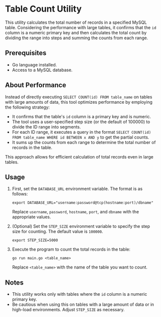 # Table Count Utility

This utility calculates the total number of records in a specified MySQL table. Considering the performance with large tables, it confirms that the `id` column is a numeric primary key and then calculates the total count by dividing the range into steps and summing the counts from each range.

## Prerequisites

- Go language installed.
- Access to a MySQL database.

## About Performance

Instead of directly executing `SELECT COUNT(id) FROM table_name` on tables with large amounts of data, this tool optimizes performance by employing the following strategy:

- It confirms that the table's `id` column is a primary key and is numeric.
- The tool uses a user-specified step size (or the default of 100000) to divide the ID range into segments.
- For each ID range, it executes a query in the format `SELECT COUNT(id) FROM table_name WHERE id BETWEEN x AND y` to get the partial counts.
- It sums up the counts from each range to determine the total number of records in the table.

This approach allows for efficient calculation of total records even in large tables.

## Usage

1. First, set the `DATABASE_URL` environment variable. The format is as follows:

   ```
   export DATABASE_URL="username:password@tcp(hostname:port)/dbname"
   ```

   Replace `username`, `password`, `hostname`, `port`, and `dbname` with the appropriate values.

2. (Optional) Set the `STEP_SIZE` environment variable to specify the step size for counting. The default value is `100000`.

   ```
   export STEP_SIZE=5000
   ```

3. Execute the program to count the total records in the table:

   ```
   go run main.go <table_name>
   ```

   Replace `<table_name>` with the name of the table you want to count.

## Notes

- This utility works only with tables where the `id` column is a numeric primary key.
- Be cautious when using this on tables with a large amount of data or in high-load environments. Adjust `STEP_SIZE` as necessary.
